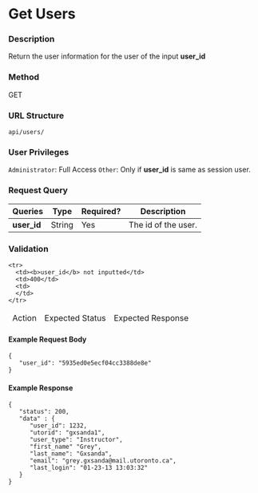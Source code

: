 Get Users
===
### Description
Return the user information for the user of the input **user_id**

### Method
GET

### URL Structure
`api/users/`

### User Privileges
`Administrator`: Full Access
`Other`: Only if **user_id** is same as session user.

### Request Query
| Queries        | Type   | Required? | Description           |
|----------------|--------|-----------|-----------------------|
| **user_id**    | String |     Yes   |  The id of the user.  |


### Validation
<table>
  <thead>
    <tr>
      <td>Action</td>
      <td>Expected Status</td>
      <td>Expected Response</td>
    </tr>
  </thead>

  <tbody>

    <tr>
      <td><b>user_id</b> not inputted</td>
      <td>400</td>
      <td>
      </td>
    </tr>

  </tbody>
</table>

#### Example Request Body
```
{
   "user_id": "5935ed0e5ecf04cc3388de8e"
}
```
#### Example Response
```
{
   "status": 200,
   "data" : {
      "user_id": 1232,
      "utorid": "gxsanda1",
      "user_type": "Instructor",
      "first_name" "Grey",
      "last_name": "Gxsanda",
      "email": "grey.gxsanda@mail.utoronto.ca",
      "last_login": "01-23-13 13:03:32"
   }
}
```
